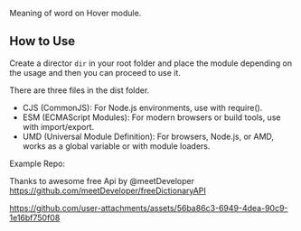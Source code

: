 Meaning of word on Hover module.

## How to Use

Create a director ```dir``` in your root folder and place the module depending on the usage and then you can proceed to use it.

There are three files in the dist folder.

- CJS (CommonJS): For Node.js environments, use with require().
- ESM (ECMAScript Modules): For modern browsers or build tools, use with import/export.
- UMD (Universal Module Definition): For browsers, Node.js, or AMD, works as a global variable or with module loaders.

Example Repo: 

Thanks to awesome free Api by @meetDeveloper
https://github.com/meetDeveloper/freeDictionaryAPI


https://github.com/user-attachments/assets/56ba86c3-6949-4dea-90c9-1e16bf750f08

